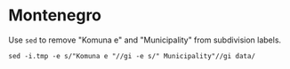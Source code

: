 # Montenegro

Use `sed` to remove "Komuna e" and "Municipality" from subdivision labels.

```
sed -i.tmp -e s/"Komuna e "//gi -e s/" Municipality"//gi data/ 
```